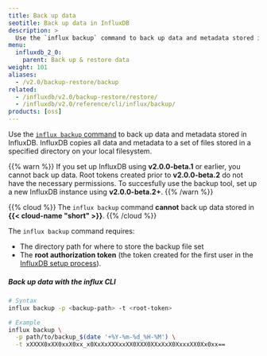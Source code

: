 ```yaml
---
title: Back up data
seotitle: Back up data in InfluxDB
description: >
  Use the `influx backup` command to back up data and metadata stored in InfluxDB.
menu:
  influxdb_2_0:
    parent: Back up & restore data
weight: 101
aliases:
  - /v2.0/backup-restore/backup
related:
  - /influxdb/v2.0/backup-restore/restore/
  - /influxdb/v2.0/reference/cli/influx/backup/
products: [oss]
---
```


Use the [`influx backup` command](/influxdb/v2.0/reference/cli/influx/backup/) to back up
data and metadata stored in InfluxDB.
InfluxDB copies all data and metadata to a set of files stored in a specified directory
on your local filesystem.

{{% warn %}}
If you set up InfluxDB using **v2.0.0-beta.1** or earlier, you cannot back up data.
Root tokens created prior to **v2.0.0-beta.2** do not have the necessary permissions.
To succesfully use the backup tool, set up a new InfluxDB instance using **v2.0.0-beta.2+**.
{{% /warn %}}

{{% cloud %}}
The `influx backup` command **cannot** back up data stored in **{{< cloud-name "short" >}}**.
{{% /cloud %}}

The `influx backup` command requires:

- The directory path for where to store the backup file set
- The **root authorization token** (the token created for the first user in the
  [InfluxDB setup process](/influxdb/v2.0/get-started/)).

##### Back up data with the influx CLI
```sh
# Syntax
influx backup -p <backup-path> -t <root-token>

# Example
influx backup \
  -p path/to/backup_$(date '+%Y-%m-%d_%H-%M') \
  -t xXXXX0xXX0xxX0xx_x0XxXxXXXxxXX0XXX0XXxXxX0XxxxXX0Xx0xx==
```
